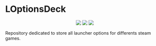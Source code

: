 # LOptionsDeck
<div align="center">
  
  <a href="#" >
        <img src="https://img.shields.io/badge/Steam-000000?style=for-the-badge&logo=steam&logoColor=white" /></a>
  <a href="#" >
        <img src="https://img.shields.io/badge/Python-3776AB?style=for-the-badge&logo=python&logoColor=white" /></a>

  <a href="#" alt="License">
        <img src="https://img.shields.io/static/v1?label=License&message=MIT&color=black&style=for-the-badge" /></a>
</div>

Repository dedicated to store all launcher options for differents steam games. 
